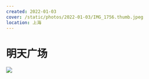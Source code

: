 ```yaml
---
created: 2022-01-03
cover: /static/photos/2022-01-03/IMG_1756.thumb.jpeg
location: 上海
---
```


# 明天广场

![](/static/photos/2022-01-03/IMG_1756.jpeg)
